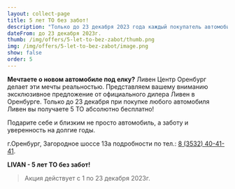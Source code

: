 ```yaml
---
layout: collect-page
title: 5 лет ТО без забот!
description: "Только до 23 декабря 2023 года каждый покупатель автомобиля LIVAN получает 5 ТО абсолютно бесплатно!"
dateFrom: до 23 декабря 2023г.
thumb: /img/offers/5-let-to-bez-zabot/thumb.png
img: /img/offers/5-let-to-bez-zabot/image.png
show: false
order: 5
---
```


**Мечтаете о новом автомобиле под елку?** Ливен Центр Оренбург делает эти мечты реальностью. Представляем вашему вниманию эксклюзивное предложение от официального дилера Ливен в Оренбурге. Только до 23 декабря при покупке любого автомобиля Ливен вы получаете 5 ТО абсолютно бесплатно! 

Подарите себе и близким не просто автомобиль, а заботу и уверенность на долгие годы. 

г.Оренбург, Загородное шоссе 13а  подробности по тел.: [8 (3532) 40-41-41](tel:+73532404141). 

**LIVAN - 5 лет ТО без забот!** 

> Акция действует с 1 по 23 декабря 2023г.